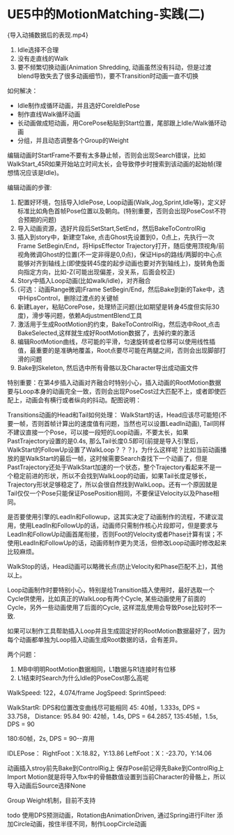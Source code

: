 # UE5中的MotionMatching-实践(二)

{导入动捕数据后的表现.mp4}

1. Idle选择不合理
2. 没有走直线的Walk
3. 要不频繁切换动画(Animation Shredding, 动画虽然没有抖动，但是过渡blend导致失去了很多动画细节)，要不Transition时动画一直不切换

如何解决：
* Idle制作成循环动画，并且选好CoreIdlePose
* 制作直线Walk循环动画
* 长动画做成短动画，用CorePose粘贴到Start位置，尾部跟上Idle/Walk循环动画
* 分组，并且动态调整各个Group的Weight


编辑动画时StartFrame不要有太多静止帧，否则会出现Search错误，比如WalkStart_45R如果开始站立时间太长，会导致停步时搜索到该动画的起始帧(理想情况应该是Idle)。

编辑动画的步骤:
1. 配置好环境，包括导入IdlePose, Loop动画(Walk,Jog,Sprint,Idle等)，定义好标准比如角色首帧Pose位置以及朝向。(特别重要，否则会出现PoseCost不符合预期的问题)
2. 导入动画资源，选好片段后SetStart,SetEnd，然后BakeToControlRig
3. 插入到story中，新建空Take, 点击Ghost先设置到0，0点上，先执行一次Frame SetBegin/End，将HipsEffector Trajectory打开，随后使用顶视角/前视角微调Ghost的位置(不一定非得是0,0点)，保证Hips的路线/两脚的中心点能够对齐到轴线上(即使旋转45度的起步动画也要对齐到轴线上)，旋转角色面向指定方向，比如-Z(可能出现偏差，没关系，后面会校正)
4. Story中插入Loop动画(比如walk/idle)，对齐融合
5. (可选：动画Range微调)Frame SetBegin/End，然后Bake到新的Take中，选中HipsControl，删除过渡点的关键帧
6. 新建Layer，粘贴CorePose，处理矫正问题(比如期望是转身45度但实际30度)，滑步等问题，依赖AdjustmentBlend工具
7. 激活用于生成RootMotion的约束，BakeToControlRig，然后选中Root,点击BakeSelected,这样就生成好RootMotion数据了，去掉约束的激活
8. 编辑RootMotion曲线，尽可能的平滑，匀速旋转或者位移可以使用线性插值，最重要的是准确地覆盖，Root点要尽可能在两腿之间，否则会出现脚部打滑的问题
9. Bake到Skeleton, 然后选中所有骨骼以及Character导出成动画文件


特别重要：在第4步插入动画对齐融合时特别小心，插入动画的RootMotion数据要与Loop本身的动画完全一致，否则会出现PoseCost过大匹配不上，或者即使匹配上，动画会有横行或者纵向的抖动。配图说明：

Transitions动画的Head和Tail如何处理：
WalkStart的话，Head应该尽可能短(不要一帧，否则首帧计算出的速度值有问题，当然也可以设置LeadIn动画), Tail同样不建议直接一个Pose，可以接一段短的Loop动画，不要太长，如果PastTrajectory设置的是0.4s, 那么Tail长度0.5即可(前提是导入引擎后，WalkStart的FollowUp设置了WalkLoop？？？)，为什么这样呢？比如当前动画播放的是WalkStart的最后一帧，这时候需要Search查找下一个动画了，但是PastTrajectory还处于WalkStart加速的一个状态，整个Trajectory看起来不是一个稳定前进的形状，所以不会找到WalkLoop的动画，如果Tail长度足够长，Trajectory形状足够稳定了，所以会很自然找到WalkLoop。还有一个原因就是Tail仅仅一个Pose只能保证PosePosition相同，不要保证Velocity以及Phase相同。

是否要使用引擎的LeadIn和Followup，这其实决定了动画制作的流程，不建议混用，使用LeadIn和FollowUp的话，动画师只需制作核心片段即可，但是要求与LeadIn和FollowUp动画首尾衔接，否则Foot的Velocity或者Phase计算有误；不使用LeadIn和FollowUp的话，动画师制作更为灵活，但修改Loop动画时修改起来比较麻烦。

WalkStop的话，Head动画可以略微长点(防止Velocity和Phase匹配不上)，其他以上。

Loop动画制作时要特别小心，特别是给Transition插入使用时，最好选取一个Cycle供使用，比如真正的WalkLoop有两个Cycle, 某些动画使用了前面的Cycle，另外一些动画使用了后面的Cycle, 这样混乱使用会导致Pose比较时不一致. 

如果可以制作工具帮助插入Loop并且生成固定好的RootMotion数据最好了，因为每个动画都单独为Loop插入动画生成Root数据的话，会有差异。


两个问题：
1. MB中明明RootMotion数据相同，L1数据与R1连接时有位移
2. L1结束时Search为什么Idle的PoseCost那么高呢


WalkSpeed: 122，4.074/frame
JogSpeed:
SprintSpeed:

WalkStartR:
DPS和位置改变曲线尽可能相同
45: 40帧，1.333s, DPS = 33.758， Distance: 95.84
90: 42帧，1.4s,   DPS = 64.2857, 
135:45帧，1.5s,   DPS = 90

180:60帧，2s,     DPS = 90--弃用

IDLEPose：
RightFoot：X:18.82，Y:13.86
LeftFoot：X：-23.70，Y:14.06


动画插入stroy前先Bake到ControlRig上
保存Pose前记得先Bake到ControlRig上
Import Motion就是将导入fbx中的骨骼数值设置到当前Character的骨骼上，所以导入动画后Source选择None

Group Weight机制，目前不支持

todo
使用DPS预测动画，Rotation由AnimationDriven, 通过Spring进行Filter
添加Circle动画，按住半径不同，制作LoopCircle动画